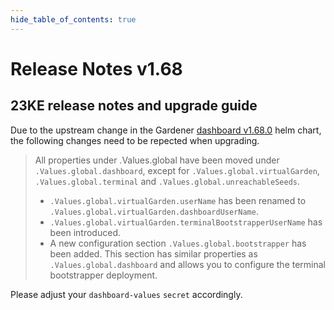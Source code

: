 ```yaml
---
hide_table_of_contents: true
---
```


# Release Notes v1.68

## 23KE release notes and upgrade guide

Due to the upstream change in the Gardener [dashboard v1.68.0](https://github.com/gardener/dashboard/releases/tag/1.68.0) helm chart, the following changes need to be repected when upgrading.

> All properties under .Values.global have been moved under `.Values.global.dashboard`, except for `.Values.global.virtualGarden`, `.Values.global.terminal` and `.Values.global.unreachableSeeds`.
>  - `.Values.global.virtualGarden.userName` has been renamed to `.Values.global.virtualGarden.dashboardUserName`.
>  - `.Values.global.virtualGarden.terminalBootstrapperUserName` has been introduced.
>  - A new configuration section `.Values.global.bootstrapper` has been added. This section has similar properties as `.Values.global.dashboard` and allows you to configure the terminal bootstrapper deployment.

Please adjust your `dashboard-values` `secret` accordingly.

